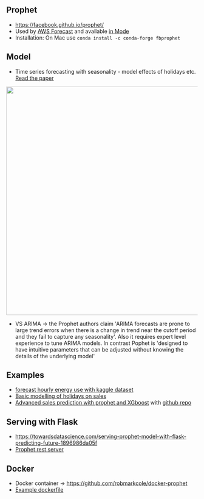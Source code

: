 ## Prophet
* https://facebook.github.io/prophet/
* Used by [AWS Forecast](https://aws.amazon.com/forecast/) and available [in Mode](https://mode.com/notebooks/)
* Installation: On Mac use `conda install -c conda-forge fbprophet`

## Model
* Time series forecasting with seasonality - model effects of holidays etc. [Read the paper](https://peerj.com/preprints/3190/)

<p align="center">
<img src="https://github.com/robmarkcole/Useful-python/blob/master/Prophet/model.jpg" width="600">
</p>

* VS ARIMA -> the Prophet authors claim 'ARIMA forecasts are prone to large trend
errors when there is a change in trend near the cutoff period and they fail to capture any
seasonality'. Also it requires expert level experience to tune ARIMA models. In contrast Pophet is 'designed to have intuitive parameters  that  can  be  adjusted  without  knowing  the  details  of  the  underlying  model'

## Examples
* [forecast hourly energy use with kaggle dataset](https://www.kaggle.com/robikscube/tutorial-time-series-forecasting-with-prophet)
* [Basic modelling of holidays on sales](https://towardsdatascience.com/predicting-sales-with-python-a-comprehensive-guide-with-facebooks-prophet-1faf092a84e1)
* [Advanced sales prediction with prophet and XGboost](https://www.kaggle.com/elenapetrova/time-series-analysis-and-forecasts-with-prophet) with [github repo](https://github.com/datageekette/rossmann_TSA_forecasts)

## Serving with Flask
* https://towardsdatascience.com/serving-prophet-model-with-flask-predicting-future-1896986da05f
* [Prophet rest server](https://github.com/scirag/fbprophet-rest-docker)

## Docker
* Docker container -> https://github.com/robmarkcole/docker-prophet
* [Example dockerfile](https://github.com/Christmas20191225/notebook/blob/master/Dockerfile)